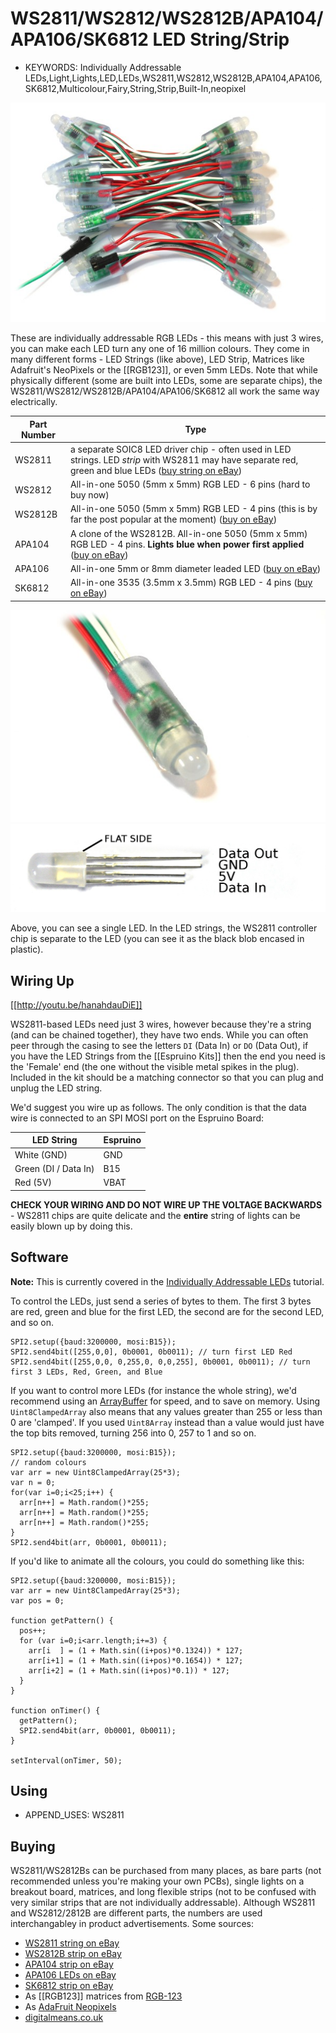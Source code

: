 <!--- Copyright (c) 2017 Gordon Williams, Pur3 Ltd. See the file LICENSE for copying permission. -->
WS2811/WS2812/WS2812B/APA104/APA106/SK6812 LED String/Strip
===========================================================

* KEYWORDS: Individually Addressable LEDs,Light,Lights,LED,LEDs,WS2811,WS2812,WS2812B,APA104,APA106,SK6812,Multicolour,Fairy,String,Strip,Built-In,neopixel

![WS2811 LED](WS2811/25.jpg)

These are individually addressable RGB LEDs - this means with just 3 wires, you can make each LED turn any one of 16 million colours. They come in many different forms - LED Strings (like above), LED Strip, Matrices like Adafruit's NeoPixels or the [[RGB123]], or even 5mm LEDs. Note that while physically different (some are built into LEDs, some are separate chips), the WS2811/WS2812/WS2812B/APA104/APA106/SK6812 all work the same way electrically.

| Part Number | Type |
|-------------|------|
| WS2811  | a separate SOIC8 LED driver chip - often used in LED strings. LED *strip* with WS2811 may have separate red, green and blue LEDs ([buy string on eBay](http://www.ebay.com/sch/i.html?_nkw=ws2811+string)) |
| WS2812  | All-in-one 5050 (5mm x 5mm) RGB LED - 6 pins (hard to buy now) |
| WS2812B  | All-in-one 5050 (5mm x 5mm) RGB LED - 4 pins (this is by far the post popular at the moment) ([buy on eBay](http://www.ebay.com/sch/i.html?_nkw=WS2812B+-APA104)) |
| APA104  | A clone of the WS2812B. All-in-one 5050 (5mm x 5mm) RGB LED - 4 pins. **Lights blue when power first applied** ([buy on eBay](http://www.ebay.com/sch/i.html?_nkw=APA104)) |
| APA106  | All-in-one 5mm or 8mm diameter leaded LED ([buy on eBay](http://www.ebay.com/sch/i.html?_nkw=APA106)) |
| SK6812  | All-in-one 3535 (3.5mm x 3.5mm) RGB LED - 4 pins ([buy on eBay](http://www.ebay.com/sch/i.html?_nkw=SK6812)) |

![Single WS2811 LED](WS2811/single.jpg)
![APA106 5mm LED](WS2811/5mm.jpg)

Above, you can see a single LED. In the LED strings, the WS2811 controller chip is separate to the LED (you can see it as the black blob encased in plastic).

Wiring Up
--------

[[http://youtu.be/hanahdauDiE]]

WS2811-based LEDs need just 3 wires, however because they're a string (and can be chained together), they have two ends. While you can often peer through the casing to see the letters ```DI``` (Data In) or ```DO``` (Data Out), if you have the LED Strings from the [[Espruino Kits]] then the end you need is the 'Female' end (the one without the visible metal spikes in the plug). Included in the kit should be a matching connector so that you can plug and unplug the LED string.

We'd suggest you wire up as follows. The only condition is that the data wire is connected to an SPI MOSI port on the Espruino Board:

| LED String | Espruino   |
| -------    | ---------- |
| White	(GND)     | GND        |
| Green (DI / Data In) | B15        |
| Red (5V)       | VBAT       |

**CHECK YOUR WIRING AND DO NOT WIRE UP THE VOLTAGE BACKWARDS** - WS2811 chips are quite delicate and the **entire** string of lights can be easily blown up by doing this.

Software
-------

**Note:** This is currently covered in the [Individually Addressable LEDs](/Individually+Addressable+LEDs) tutorial.

To control the LEDs, just send a series of bytes to them. The first 3 bytes are red, green and blue for the first LED, the second are for the second LED, and so on.

```
SPI2.setup({baud:3200000, mosi:B15});
SPI2.send4bit([255,0,0], 0b0001, 0b0011); // turn first LED Red
SPI2.send4bit([255,0,0, 0,255,0, 0,0,255], 0b0001, 0b0011); // turn first 3 LEDs, Red, Green, and Blue
```

If you want to control more LEDs (for instance the whole string), we'd recommend using an [ArrayBuffer](/Reference#Uint8ClampedArray) for speed, and to save on memory.
Using `Uint8ClampedArray` also means that any values greater than 255 or less than 0 are 'clamped'. If you used `Uint8Array` instead than a value would just have the top bits removed, turning 256 into 0, 257 to 1 and so on.

```
SPI2.setup({baud:3200000, mosi:B15});
// random colours
var arr = new Uint8ClampedArray(25*3);
var n = 0;
for(var i=0;i<25;i++) {
  arr[n++] = Math.random()*255;
  arr[n++] = Math.random()*255;
  arr[n++] = Math.random()*255;
}
SPI2.send4bit(arr, 0b0001, 0b0011);
```

If you'd like to animate all the colours, you could do something like this:

```
SPI2.setup({baud:3200000, mosi:B15});
var arr = new Uint8ClampedArray(25*3);
var pos = 0;

function getPattern() {
  pos++;
  for (var i=0;i<arr.length;i+=3) {
    arr[i  ] = (1 + Math.sin((i+pos)*0.1324)) * 127;
    arr[i+1] = (1 + Math.sin((i+pos)*0.1654)) * 127;
    arr[i+2] = (1 + Math.sin((i+pos)*0.1)) * 127;
  }
}

function onTimer() {
  getPattern();
  SPI2.send4bit(arr, 0b0001, 0b0011);
}

setInterval(onTimer, 50);
```

Using
-----

* APPEND_USES: WS2811

Buying
-----

WS2811/WS2812Bs can be purchased from many places, as bare parts (not recommended unless you're making your own PCBs), single lights on a breakout board, matrices, and long flexible strips (not to be confused with very similar strips that are not individually addressable). Although WS2811 and WS2812/2812B are different parts, the numbers are used interchangabley in product advertisements. Some sources:

* [WS2811 string on eBay](http://www.ebay.com/sch/i.html?_nkw=ws2811+string)
* [WS2812B strip on eBay](http://www.ebay.com/sch/i.html?_nkw=WS2812B+-APA104)
* [APA104 strip on eBay](http://www.ebay.com/sch/i.html?_nkw=APA104)
* [APA106 LEDs on eBay](http://www.ebay.com/sch/i.html?_nkw=APA106)
* [SK6812 strip on eBay](http://www.ebay.com/sch/i.html?_nkw=SK6812)
* As [[RGB123]] matrices from [RGB-123](http://rgb-123.com)
* As [AdaFruit Neopixels](http://www.adafruit.com/index.php?main_page=adasearch&q=neopixel)
* [digitalmeans.co.uk](https://digitalmeans.co.uk/shop/index.php?route=product/search&tag=ws2812)
